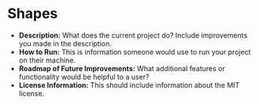 <h1> Shapes</h1>
<ul>
  <li><b>Description:</b> What does the current project do? Include improvements you made in the description.</li>
  <li><b>How to Run:</b> This is information someone would use to run your project on their machine.</li>
  <li><b>Roadmap of Future Improvements:</b> What additional features or functionality would be helpful to a user?</li>
  <li><b>License Information:</b> This should include information about the MIT license.</li>
</ul>
